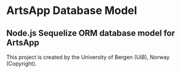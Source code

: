 # ArtsApp Database Model
## Node.js Sequelize ORM database model for ArtsApp

This project is created by the University of Bergen (UiB), Norway (Copyright).
